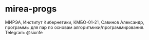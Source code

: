 # mirea-progs
МИРЭА, Институт Кибернетики, КМБО-01-21, Савинов Александр, программы для пар по основам алгоритмики/программирования.
Telegram: @sionfe
